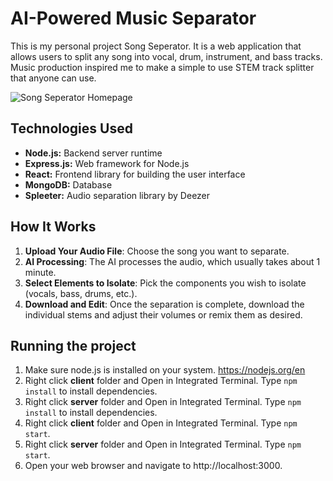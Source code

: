 # AI-Powered Music Separator
This is my personal project Song Seperator. It is a web application that allows users to split any song into vocal, drum, instrument, and bass tracks. Music production inspired me to make a simple to use STEM track splitter that anyone can use.

![Song Seperator Homepage](https://i.ibb.co/Mgs2gS5/Song-Seperator.jpg)

## Technologies Used

- **Node.js:** Backend server runtime
- **Express.js:** Web framework for Node.js
- **React:** Frontend library for building the user interface
- **MongoDB:** Database
- **Spleeter:** Audio separation library by Deezer

## How It Works
1. **Upload Your Audio File**: Choose the song you want to separate.
2. **AI Processing**: The AI processes the audio, which usually takes about 1 minute.
3. **Select Elements to Isolate**: Pick the components you wish to isolate (vocals, bass, drums, etc.).
4. **Download and Edit**: Once the separation is complete, download the individual stems and adjust their volumes or remix them as desired.

## Running the project
1. Make sure node.js is installed on your system. https://nodejs.org/en
2. Right click **client** folder and Open in Integrated Terminal. Type ```npm install``` to install dependencies.
3. Right click **server** folder and Open in Integrated Terminal. Type ```npm install``` to install dependencies.
4. Right click **client** folder and Open in Integrated Terminal. Type ```npm start```.
5. Right click **server** folder and Open in Integrated Terminal. Type ```npm start```.
6. Open your web browser and navigate to http://localhost:3000.
